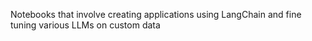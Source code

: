 Notebooks that involve creating applications using LangChain and fine tuning various LLMs on custom data
